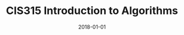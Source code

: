 ---
title: "CIS315 Introduction to Algorithms"
collection: teaching
type: "Teaching assistant"
permalink: /teaching/cis315.md
venue: "University of Oregon, Computer and Information Science"
date: 2018-01-01
location: "Eugene, USA"
---